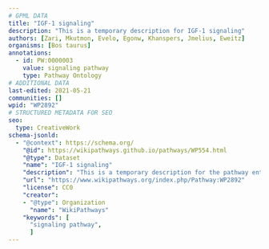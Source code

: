 ```yaml
---
# GPML DATA
title: "IGF-1 signaling"
description: "This is a temporary description for IGF-1 signaling"
authors: [Zari, Mkutmon, Evelo, Egonw, Khanspers, Jmelius, Eweitz]
organisms: [Bos taurus]
annotations:
  - id: PW:0000003
    value: signaling pathway
    type: Pathway Ontology
# ADDITIONAL DATA
last-edited: 2021-05-21
communities: []
wpid: "WP2892"
# STRUCTURED METADATA FOR SEO
seo:
  type: CreativeWork
schema-jsonld:
  - "@context": https://schema.org/
    "@id": https://wikipathways.github.io/pathways/WP554.html
    "@type": Dataset
    "name": "IGF-1 signaling"
    "description": "This is a temporary description for the pathway entitled: IGF-1 signaling"
    "url": "https://www.wikipathways.org/index.php/Pathway:WP2892"
    "license": CC0
    "creator":
    - "@type": Organization
      "name": "WikiPathways"
    "keywords": [
      "signaling pathway",
      ]
---
```

